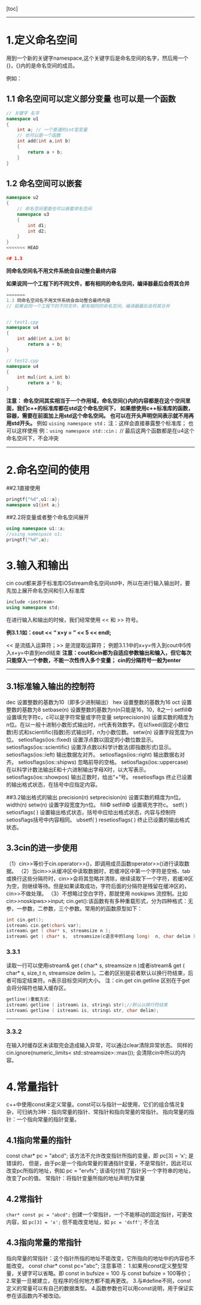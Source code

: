 [toc]

------



# 1.定义命名空间

用到一个新的关键字namespace,这个关键字后是命名空间的名字，然后用一个{}，{}内的是命名空间的成员。

例如：
## 1.1 命名空间可以定义部分变量 也可以是一个函数

```c++
// 关键字 名字
namespace u1
{
    int a; // 一个普通的int型变量
    // 也可以是一个函数
    int add(int a,int b)
    {
        return a + b;
    }
}
```





## 1.2 命名空间可以嵌套

```c++
namespace u2
{
    // 命名空间里面也可以嵌套命名空间
    namespace u3
    {
        int d1;
        int d2;
    }
}
<<<<<<< HEAD

## 1.3
```



**同命名空间名不用文件系统会自动整合最终内容**

 **如果说同一个工程下的不同文件，都有相同的命名空间，编译器最后会将其合并**

```c++
=======
1.3 同命名空间名不用文件系统会自动整合最终内容
// 如果说同一个工程下的不同文件，都有相同的命名空间，编译器最后会将其合并


// test1.cpp
namespace u4
{
    int add(int a,int b)
        return a + b; 
}

// test2.cpp
namespace u4
{
    int mul(int a,int b)
        return a * b;
}
```



**注意： 命名空间其实相当于一个作用域，命名空间{}内的内容都是在这个空间里面，我们c++的标准库都在std这个命名空间下，**
**如果想使用c++标准库的函数，容器，需要在前面加上用std这个命名空间。**
**也可以在开头声明空间表示就不用再用std开头。**
例如 `uising namespace std；`
注：这样会直接暴露整个标准库；
也可以这样使用
例：`using namespace std::cin；`
// 最后这两个函数都是在u4这个命名空间下，不会冲突

------




# 2.命名空间的使用

##2.1直接使用

```c++
pringtf{"%d",u1::a};
namespace u1{int a;}
```



##2.2将变量或者整个命名空间展开

```c++
using namespace u1::a;
//using namespace u1;
pringtf{"%d",a};
```



# 3.输入和输出

cin cout都来源于标准库iOSstream命名空间std中，所以在进行输入输出时，要先加上展开命名空间和引入标准库

```c++
include <iostream>
using namespace std;
```



在进行输入和输出的时候，我们经常使用 << 和 >> 符号。

**例3.1.1如：cout << “ x+y = ” << 5 << endl;**

<< 是流插入运算符；>> 是流提取运算符；
例题3.1.1中的x+y=传入到cout中5传入x+y=中直到endl结束
**注意：cout和cin都为自适应参数输出和输入，但它每次只能穿入一个参数，不能一次性传入多个变量；**
**cin的分隔符号一般为enter**

------



## 3.1标准输入输出的控制符

dec 设置整数的基数为10（即多少进制输出）
hex 设置整数的基数为16
oct 设置整数的基数为8
setbase(n) 设置整数的基数为n(n只能是16，10，8之一)
setfill© 设置填充字符c，c可以是字符常量或字符变量
setprecision(n) 设置实数的精度为n位。在以一般十进制小数形式输出时，n代表有效数字。在以fixed(固定小数位数)形式和scientific(指数)形式输出时，n为小数位数。
setw(n) 设置字段宽度为n位。
setiosflags(ios::fixed) 设置浮点数以固定的小数位数显示。
setiosflags(ios::scientific) 设置浮点数以科学计数法(即指数形式)显示。
setiosflags(ios::left) 输出数据左对齐。
setiosflags(ios::right) 输出数据右对齐。
setiosflags(ios::shipws) 忽略前导的空格。
setiosflags(ios::uppercase) 在以科学计数法输出E和十六进制输出字母X时，以大写表示。
setiosflags(ios::showpos) 输出正数时，给出“+”号。
resetiosflags 终止已设置的输出格式状态，在括号中应指定内容。

##3.2输出格式的输出
precision(n) setprecision(n) 设置实数的精度为n位。
width(n) setw(n) 设置字段宽度为n位。
fill© setfill© 设置填充字符c。
setf( ) setiosflags( ) 设置输出格式状态，括号中应给出格式状态，内容与控制符setiosflags括号中内容相同。
ubsetf( ) resetiosflags( ) 终止已设置的输出格式状态。

## 3.3cin的进一步使用

（1）cin>>等价于cin.operator>>()，即调用成员函数operator>>()进行读取数据。
（2）当cin>>从缓冲区中读取数据时，若缓冲区中第一个字符是空格、tab或换行这些分隔符时，cin>>会将其忽略并清除，继续读取下一个字符，若缓冲区为空，则继续等待。但是如果读取成功，字符后面的分隔符是残留在缓冲区的，cin>>不做处理。
（3）不想略过空白字符，那就使用 noskipws 流控制。比如cin>>noskipws>>input;
cin.get():该函数有有多种重载形式，分为四种格式：无参，一参数，二参数，三个参数。常用的的函数原型如下：

``` c++
int cin.get();
istream& cin.get(char& var);
istream& get ( char* s, streamsize n );
istream& get ( char* s,  streamsize(c语言中的long long)  n, char delim );
```



### 3.3.1

读取一行可以使用istream& get ( char* s, streamsize n )或者istream& get ( char* s, size_t n, streamsize delim )。二者的区别是前者默认以换行符结束，后者可指定结束符。n表示目标空间的大小。
注：cin.get cin.getline 区别在于get会将分隔符也输入缓存区。

``` c++
getline()重载方式:
istream& getline ( istream& is, string& str);//默认以换行符结束
istream& getline ( istream& is, string& str, char delim);
```

------



### 3.3.2

在输入时缓存区未读取完会造成输入异常，可以通过clear清除异常状态。
同样的cin.ignore(numeric_limits< std::streamsize>::max()); 会清除cin中所以的内容。

# 4.常量指针

c++中使用const来定义常量。const可以与指针一起使用，它们的组合情况复杂，可归纳为3种：指向常量的指针、常指针和指向常量的常指针。
指向常量的指针：一个指向常量的指针变量。

## 4.1指向常量的指针

const char* pc = "abcd";
该方法不允许改变指针所指的变量，即
    pc[3] = ‘x';   是错误的，
但是，由于pc是一个指向常量的普通指针变量，不是常指针，因此可以改变pc所指的地址，例如
    pc = "ervfs";
该语句付给了指针另一个字符串的地址，改变了pc的值。
常指针：将指针变量所指的地址声明为常量

## 4.2常指针

`char* const pc = "abcd";`
创建一个常指针，一个不能移动的固定指针，可更改内容，如
    `pc[3] = 'x';`
但不能改变地址，如
    `pc = 'dsff'`;  不合法

## 4.3指向常量的常指针

指向常量的常指针：这个指针所指的地址不能改变，它所指向的地址中的内容也不能改变。
const char* const pc="abc";
注意事项：
1.如果用const定义整型常量，关键字可以省略。即 const in bufsize = 100 与 const bufsize = 100等价；
2.常量一旦被建立，在程序的任何地方都不能再更改。
3.与#define不同，const定义的常量可以有自己的数据类型。
4.函数参数也可以用const说明，用于保证实参在该函数内不被改动。

